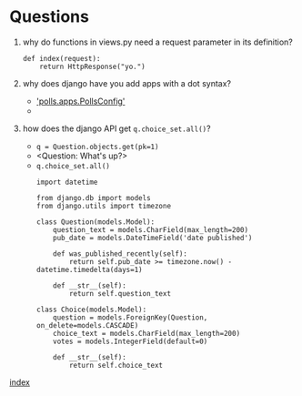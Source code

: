 # Questions

1. why do functions in views.py need a request parameter in its definition?
    ```python3
    def index(request):
        return HttpResponse("yo.")
    ```
2. why does django have you add apps with a dot syntax?
    - ['polls.apps.PollsConfig'](https://docs.djangoproject.com/en/4.0/intro/tutorial02/)
    - 

    
3. how does the django API get `q.choice_set.all()`?
    - `q = Question.objects.get(pk=1)`
    - <Question: What's up?>
    - `q.choice_set.all()`
        ```python3
        import datetime
        
        from django.db import models
        from django.utils import timezone
        
        class Question(models.Model):
            question_text = models.CharField(max_length=200)
            pub_date = models.DateTimeField('date published')
            
            def was_published_recently(self):
                return self.pub_date >= timezone.now() - datetime.timedelta(days=1)
            
            def __str__(self):
                return self.question_text
        
        class Choice(models.Model):
            question = models.ForeignKey(Question, on_delete=models.CASCADE)
            choice_text = models.CharField(max_length=200)
            votes = models.IntegerField(default=0)
            
            def __str__(self):
                return self.choice_text
        ```
    
[index](index.md)
